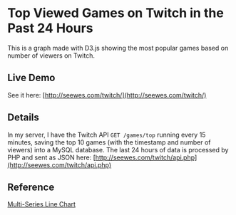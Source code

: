 # Top Viewed Games on Twitch in the Past 24 Hours

This is a graph made with D3.js showing the most popular games based on number of viewers on Twitch.

## Live Demo

See it here: [http://seewes.com/twitch/](http://seewes.com/twitch/)

## Details

In my server, I have the Twitch API `GET /games/top` running every 15 minutes, saving the top 10 games (with the timestamp and number of viewers) into a MySQL database. The last 24 hours of data is processed by PHP and sent as JSON here: [http://seewes.com/twitch/api.php](http://seewes.com/twitch/api.php)

## Reference

[Multi-Series Line Chart](http://bl.ocks.org/mbostock/3884955)